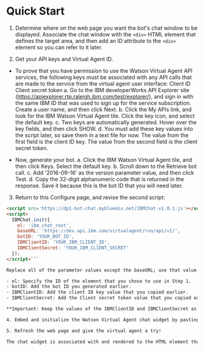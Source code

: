 # Quick Start

1. Determine where on the web page you want the bot's chat window to be displayed. Associate the chat window with the `<div>` HTML element that defines the target area, and then add an ID attribute to the `<div>` element so you can refer to it later.

2. Get your API keys and Virtual Agent ID.

- To prove that you have permission to use the Watson Virtual Agent API services, the following keys must be associated with any API calls that are made to the service from the virtual agent user interface:
Client ID
Client secret token
a. Go to the IBM developerWorks API Explorer site (https://apiexplorer.rtp.raleigh.ibm.com/test/explorer/), and sign in with the same IBM ID that was used to sign up for the service subscription. Create a user name, and then click Next.
b. Click the My APIs link, and look for the IBM Watson Virtual Agent tile. Click the key icon, and select the default key.
c. Two keys are automatically generated. Hover over the key fields, and then click SHOW.
d. You must add these key values into the script later, so save them in a text file for now. The value from the first field is the client ID key. The value from the second field is the client secret token.

- Now, generate your bot.
a. Click the IBM Watson Virtual Agent tile, and then click Keys. Select the default key.
b. Scroll down to the Retrieve bot call.
c. Add '2016-09-16' as the version parameter value, and then click Test.
d. Copy the 32-digit alphanumeric code that is returned in the response. Save it because this is the bot ID that you will need later.

3. Return to this Configure page, and revise the second script:

```html
<script src='https://dp1-bot-chat.mybluemix.net/IBMChat-v1.0.1.js'></script>
<script>
  IBMChat.init({
    el: 'ibm_chat_root',
    baseURL: 'https://dev.api.ibm.com/virtualagent/run/api/v1/',
    botID: 'YOUR_BOT_ID',
    IBMClientID: 'YOUR_IBM_CLIENT_ID',
    IBMClientSecret: 'YOUR_IBM_CLIENT_SECRET'
  });
</script>```

Replace all of the parameter values except the baseURL; use that value as-is.

- el: Specify the ID of the element that you chose to use in Step 1.
- botID: Add the bot ID you generated earlier.
- IBMClientID: Add the client ID key value that you copied earlier.
- IBMClientSecret: Add the Client secret token value that you copied earlier.

**Important: Keep the values of the IBMClientID and IBMClientSecret as private as possible.**

4. Embed and initialize the Watson Virtual Agent chat widget by pasting the revised scripts into your web page. Add them as close to the closing `</body>` tag as possible to prevent the script from blocking the rest of the page from rendering, and to ensure that whichever element you associated with the script will be fully rendered by the time the script is executed.

5. Refresh the web page and give the virtual agent a try!

The chat widget is associated with and rendered to the HTML element that you designated in step 1. You can hide or show and position that element. The widget extends to the full height and width of the element. The maximum width is 768 pixels, and the minimum height is 300 pixels.
